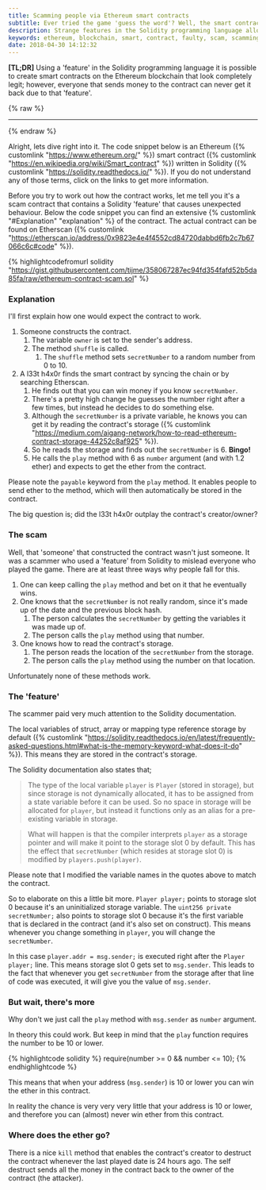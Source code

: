 ```yaml
---
title: Scamming people via Ethereum smart contracts
subtitle: Ever tried the game 'guess the word'? Well, the smart contract version isn't that fun to play.
description: Strange features in the Solidity programming language allow scammers to create faulty smart contracts (honeypots) on the ethereum blockchain.
keywords: ethereum, blockchain, smart, contract, faulty, scam, scamming, hack, steal, money, guess, the, word, game, honeypot
date: 2018-04-30 14:12:32
---
```


**[TL;DR]** Using a 'feature' in the Solidity programming language it is possible to create smart contracts on the Ethereum blockchain that look completely legit; however, everyone that sends money to the contract can never get it back due to that 'feature'.

{% raw %}<hr>{% endraw %}

Alright, lets dive right into it. The code snippet below is an Ethereum ({% customlink "https://www.ethereum.org/" %}) smart contract ({% customlink "https://en.wikipedia.org/wiki/Smart_contract" %}) written in Solidity ({% customlink "https://solidity.readthedocs.io/" %}). If you do not understand any of those terms, click on the links to get more information.

Before you try to work out how the contract works, let me tell you it's a scam contract that contains a Solidity 'feature' that causes unexpected behaviour. Below the code snippet you can find an extensive {% customlink "#Explanation" "explanation" %} of the contract. The actual contract can be found on Etherscan ({% customlink "https://etherscan.io/address/0x9823e4e4f4552cd84720dabbd6fb2c7b67066c6c#code" %}).

{% highlightcodefromurl solidity "https://gist.githubusercontent.com/tijme/358067287ec94fd354fafd52b5da85fa/raw/ethereum-contract-scam.sol" %}

### Explanation

I'll first explain how one would expect the contract to work.

1. Someone constructs the contract.
    1. The variable `owner` is set to the sender's address.
    2. The method `shuffle` is called.
        1. The `shuffle` method sets `secretNumber` to a random number from 0 to 10.
2. A l33t h4x0r finds the smart contract by syncing the chain or by searching Etherscan.
    1. He finds out that you can win money if you know `secretNumber`.
    2. There's a pretty high change he guesses the number right after a few times, but instead he decides to do something else.
    3. Although the `secretNumber` is a private variable, he knows you can get it by reading the contract's storage ({% customlink "https://medium.com/aigang-network/how-to-read-ethereum-contract-storage-44252c8af925" %}).
    4. So he reads the storage and finds out the `secretNumber` is 6. **Bingo!**
    5. He calls the `play` method with 6 as `number` argument (and with 1.2 ether) and expects to get the ether from the contract.

Please note the `payable` keyword from the `play` method. It enables people to send ether to the method, which will then automatically be stored in the contract.

The big question is; did the l33t h4x0r outplay the contract's creator/owner?

### The scam

Well, that 'someone' that constructed the contract wasn't just someone. It was a scammer who used a 'feature' from Solidity to mislead everyone who played the game. There are at least three ways why people fall for this.

1. One can keep calling the `play` method and bet on it that he eventually wins.
2. One knows that the `secretNumber` is not really random, since it's made up of the date and the previous block hash.
    1. The person calculates the `secretNumber` by getting the variables it was made up of.
    2. The person calls the `play` method using that number.
3. One knows how to read the contract's storage.
    1. The person reads the location of the `secretNumber` from the storage.
    2. The person calls the `play` method using the number on that location.

Unfortunately none of these methods work.

### The 'feature'

The scammer paid very much attention to the Solidity documentation.

The local variables of struct, array or mapping type reference storage by default ({% customlink "https://solidity.readthedocs.io/en/latest/frequently-asked-questions.html#what-is-the-memory-keyword-what-does-it-do" %}). This means they are stored in the contract's storage.

The Solidity documentation also states that;

>  The type of the local variable `player` is `Player` (stored in storage), but since storage is not dynamically allocated, it has to be assigned from a state variable before it can be used. So no space in storage will be allocated for `player`, but instead it functions only as an alias for a pre-existing variable in storage.

> What will happen is that the compiler interprets `player` as a storage pointer and will make it point to the storage slot 0 by default. This has the effect that `secretNumber` (which resides at storage slot 0) is modified by `players.push(player)`.

Please note that I modified the variable names in the quotes above to match the contract.

So to elaborate on this a little bit more. `Player player;` points to storage slot 0 because it's an uninitialized storage variable. The `uint256 private secretNumber;` also points to storage slot 0 because it's the first variable that is declared in the contract (and it's also set on construct). This means whenever you change something in `player`, you will change the `secretNumber`.

In this case `player.addr = msg.sender;` is executed right after the `Player player;` line. This means storage slot 0 gets set to `msg.sender`. This leads to the fact that whenever you get `secretNumber` from the storage after that line of code was executed, it will give you the value of `msg.sender`.

### But wait, there's more

Why don't we just call the `play` method with `msg.sender` as `number` argument.

In theory this could work. But keep in mind that the `play` function requires the number to be 10 or lower.

{% highlightcode solidity %}
    require(number >= 0 && number <= 10);
{% endhighlightcode %}

This means that when your address (`msg.sender`) is 10 or lower you can win the ether in this contract.

In reality the chance is very very very little that your address is 10 or lower, and therefore you can (almost) never win ether from this contract.

### Where does the ether go?

There is a nice `kill` method that enables the contract's creator to destruct the contract whenever the last played date is 24 hours ago. The self destruct sends all the money in the contract back to the owner of the contract (the attacker).

